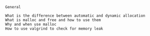 	General
	
	What is the difference between automatic and dynamic allocation
	What is malloc and free and how to use them
	Why and when use malloc
	How to use valgrind to check for memory leak

